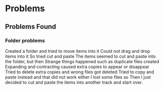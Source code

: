 # Problems
## Problems Found

### Folder problems
Created a folder and tried to move items into it
Could not drag and drop items into it
So tried cut and paste
The items seemed to cut and paste into the folder, but then
Strange things happened such as duplicate files created
Expanding and contracting caused extra copies to appear or disappear
Tried to delete extra copies and wrong files got deleted
Tried to copy and paste instead and that did not work either
I lost some files so 
Then I just decided to cut and paste the items into another track and start over.

